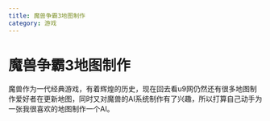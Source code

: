 ```yaml
---
title: 魔兽争霸3地图制作
category: 游戏
---
```

# 魔兽争霸3地图制作

魔兽作为一代经典游戏，有着辉煌的历史，现在回去看u9网仍然还有很多地图制作爱好者在更新地图，同时又对魔兽的AI系统制作有了兴趣，所以打算自己动手为一张我很喜欢的地图制作一个AI。